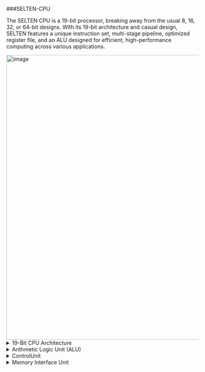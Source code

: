 
  ###SELTEN-CPU

  The SELTEN CPU is a 19-bit processor, breaking away from the usual 8, 16, 32, or 64-bit designs. With its 19-bit architecture and casual design, SELTEN features a unique instruction set, multi-stage pipeline, optimized register file, and an ALU designed for efficient, high-performance computing across various applications.

<img width="748" alt="image" src="https://github.com/user-attachments/assets/cd10b2b6-d457-411e-a188-e44bc4ca1287">



<details>
  <summary>19-Bit CPU Architecture</summary>

  A 19-bit CPU architecture is an unconventional design that deviates from more standard bit-widths such as 8, 16, 32, or 64 bits, typically seen in most modern processors. This custom architecture addresses specific computational needs or experiments with unique instruction sets, memory management, or data processing capabilities.

![image](https://github.com/user-attachments/assets/ac01ae2b-3c7e-448e-b2c5-1e59e884d303)


  ## Key Components and Design Considerations
  
  ### 1. Word Size and Data Width
  - The 19-bit architecture processes data and instructions in 19-bit chunks. This unique word size affects everything from memory addressing to arithmetic operations.
  - Data registers, memory addresses, and buses are all 19 bits wide, allowing for representing numbers up to 2^19 - 1 (524,287 in decimal).
  
  ### 2. Instruction Set Architecture (ISA)
  - The ISA defines the set of instructions the CPU can execute. For a 19-bit CPU, the instructions would likely be 19 bits in length, enabling the encoding of various operations.
  - The instruction set may include standard operations such as arithmetic (ADD, SUB, MUL, DIV), logical operations (AND, OR, XOR), control flow (JUMP, BRANCH), and memory access (LOAD, STORE).
  - Custom instructions might be designed for specific tasks, such as Fast Fourier Transform (FFT) operations, encryption/decryption algorithms, or specialized bitwise manipulations.
  
  ### 3. Registers
  - The CPU features General-Purpose Registers (GPRs) that are 19 bits wide, allowing the storage of intermediate values during computation.
  - Depending on the design, there could be a varying number of registers (e.g., 8, 16, or more), each capable of holding 19-bit values.
  - Specialized registers such as a Program Counter (PC), Stack Pointer (SP), and Status Registers are designed to operate on 19-bit data.
  
  ### 4. Memory Addressing
  - With a 19-bit address bus, the CPU can directly address up to 524,288 memory locations. If each memory location is a byte (8 bits), this amounts to 512 KB of addressable memory.
  - If memory needs to exceed this, techniques such as bank switching or segmented memory addressing would be required.
  
  ### 5. Arithmetic Logic Unit (ALU)
  - The ALU is designed to perform arithmetic and logical operations on 19-bit data. Operations like addition, subtraction, multiplication, division, increment, and decrement are all performed on 19-bit operands.
  - The ALU also sets condition flags (such as zero, carry, or overflow) based on the results of operations.
  
  ### 6. Pipeline and Execution Stages
  - The CPU might incorporate a pipeline architecture to improve instruction throughput. Common pipeline stages could include Fetch, Decode, Execute, Memory Access, and Write Back.
  - Given the custom nature of the 19-bit architecture, the pipeline stages are carefully designed to handle 19-bit instructions and data efficiently.
  
  ### 7. Custom Features
  - The 19-bit architecture allows for flexibility in the design of custom instructions tailored to specific applications, such as digital signal processing (DSP), cryptography, or scientific computing.
  - This architecture might also be optimized for specific types of workloads that benefit from a 19-bit data width, such as those involving narrow bit-width calculations or specialized algorithms.
  
  ### 8. Memory Interface
  - The CPU interfaces with memory modules that can handle 19-bit data paths. This may involve custom memory designs or interfaces to handle non-standard word sizes.
  - Memory access instructions account for the unique word size, ensuring data is correctly aligned and accessed.
  
  ### 9. Control Unit
  - The control unit orchestrates the operations of the CPU, interpreting the 19-bit instructions and generating the necessary control signals to manage data flow, ALU operations, and memory access.
  
  ## Applications and Use Cases
  - A 19-bit CPU could be used in specialized embedded systems where the unique word size offers advantages in terms of power efficiency, speed, or simplicity.
  - It might also be employed in educational or experimental settings, where the goal is to explore novel CPU designs or develop custom processing units for niche applications.
  
  ## Challenges and Considerations
  - **Compatibility**: A 19-bit architecture is not compatible with standard software and tools, requiring custom development environments, compilers, and software.
  - **Design Complexity**: Designing a custom CPU with a non-standard word size involves significant challenges, particularly in ensuring efficient instruction encoding, memory management, and interfacing with other hardware components.
  - **Optimization**: The architecture needs careful optimization to balance performance, power consumption, and chip area, especially if used in embedded or specialized applications.
  
  In summary, a 19-bit CPU architecture represents a highly specialized and unconventional design choice, typically driven by specific computational needs or experimental purposes. It provides a unique opportunity to explore custom data processing, instruction sets, and hardware design challenges.

</details>

<details>
  <summary>Arithmetic Logic Unit (ALU)</summary>
  
 Arithmetic Logic Unit (ALU)

 <img width="445" alt="image" src="https://github.com/user-attachments/assets/b5352cb0-91f7-4264-94d5-414fc6db095a">


An Arithmetic Logic Unit (ALU) is a critical component of a CPU that performs arithmetic and logical operations on binary data. It takes input operands, processes them based on control signals, and produces a result.



The ALU in the provided Verilog code has the following features:

## Inputs:
- Two 19-bit operands.
- A 4-bit control signal to select the operation. 

## Outputs:
- A 19-bit result that holds the outcome of the operation.
- A 1-bit flag that indicates whether the result is zero.

<img width="755" alt="image" src="https://github.com/user-attachments/assets/ea7129a9-b769-4b4d-8882-f0e12416a7b0">


ADD, SUB, MUL, DIV, INC, DEC, AND, OR, XOR, NOT, Zero Flag Test


## Operations:
- Various arithmetic and logical operations, including addition, subtraction, multiplication, division, increment, decrement, AND, OR, XOR, and NOT, are defined using a case statement based on the control signal.

## Zero Flag:
- The code includes logic to set a flag based on whether the result is zero, which can be useful for conditional branching in programs.

The ALU is an essential component that enables the CPU to perform arithmetic and logical operations on data, which are fundamental to executing instructions and performing computations.

  

</details>



<details>
  <summary>ControlUnit</summary>

 CPU (Central Processing Unit), the Control Unit (CU) is a critical component responsible for directing the operations of the processor. It acts as the brain of the CPU, managing the execution of instructions and coordinating the activities of other components like the Arithmetic Logic Unit (ALU), registers, and memory.

<img width="743" alt="ControlUnit_Schematic" src="https://github.com/user-attachments/assets/4210fbd8-a5b3-4d4a-8234-cbefe5ec5989">




A clock signal (`clk`) is toggled every 5 nanoseconds to simulate the behavior of a system clock.

## Input Initialization:
All inputs to the `Datapath_Unit` are initialized to zero. This means no control signals are active at the beginning of the simulation.

Control Signals and ALU Operation Code

Control Signals:
These are signals that control the various operations within the CPU, such as memory access, ALU operations, and register operations. Examples include `jump`, `beq`, `bne`, `call`, `ret`, etc.

## ALU Operation Code (`alu_op`):

Simple PC Increment:
The testbench first waits for 10 nanoseconds and checks if the program counter (`pc_current`) increments normally.

Call:
The `call` signal is activated for 10 nanoseconds to simulate jumping to a subroutine, then deactivated to see how the PC is updated.

Return:
The `ret` signal is activated to simulate returning from a subroutine.

Jump:
The `jump` signal is activated to test an unconditional jump.

Branch if Equal (BEQ):
The `beq` signal is activated to simulate a branch if equal condition.

Branch if Not Equal (BNE):
The `bne` signal is activated to simulate a branch if not equal condition.

<img width="740" alt="ControlUnit_tb" src="https://github.com/user-attachments/assets/5efee1e1-f980-46c1-8a63-0d1a69566b89">


</details>

<details>
  <summary>Memory Interface Unit</summary>

The **Memory Interface Unit (MIU)** is essential in handling **Store (ST)** and **Load (LD)** operations in a processor. It ensures that data is accurately and efficiently transferred between the CPU and memory during these operations. For a **Load (LD)** operation, the MIU retrieves data from a specified memory address and delivers it to the CPU. In a **Store (ST)** operation, the MIU takes data from the CPU and writes it to a specified memory address. The MIU manages the address translation, data transfer, and timing to ensure that these memory operations are performed correctly and without conflicts.


<img width="659" alt="MemoryInterface_Schematic" src="https://github.com/user-attachments/assets/0c77e6d5-92fb-46fd-bd53-1a96e0addbbb">

# Memory Module Description

## Inputs:
- **clk**: Clock signal.
- **mem_read**: Control signal to read from memory.
- **mem_write**: Control signal to write to memory.
- **address**: The 19-bit address where data is either read from or written to.
- **write_data**: The 19-bit data to be written to memory.

## Outputs:
- **read_data**: The 19-bit data read from the memory.

Test Case 1: Write 19'h1A2B to memory address 2.

Test Case 2: Read from memory address 2 and check if the data is 19'h1A2B.

Test Case 3: Write 19'h3F4E to memory address 3.

Test Case 4: Read from memory address 3 and check if the data is 19'h3F4E.

Test Case 5: Read from an unwritten memory address (4), and display the result (could show x or unknown values since it hasn't been written to).

<img width="743" alt="MemoryInterface_tb" src="https://github.com/user-attachments/assets/2d7100ea-267e-4208-b4d7-bb87217f510b">




## Memory Array:
We define a memory array `memory_array` with 16 locations, each 19 bits wide (you can adjust the size if needed).

## Memory Operations:
On the positive edge of the clock, the module checks if `mem_write` is asserted. If so, the data in `write_data` is stored at the memory location defined by the lower 4 bits of `address` (so a 4-bit address range is used). If `mem_read` is asserted, the data from the memory location defined by `address` is loaded into `read_data`.



</details>
